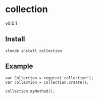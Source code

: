 # collection
v0.0.1

## Install

    slnode install collection
    
## Example

    var Collection = require('collection');
    var collection = Collection.create();

    collection.myMethod();